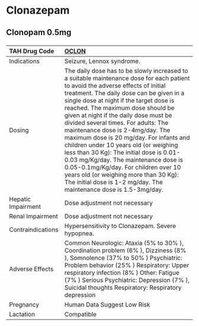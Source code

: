 # Clonazepam

## Clonopam 0.5mg

##### 

| TAH Drug Code      | [OCLON](https://www.tahsda.org.tw/drugs/hissearch.php?drug_code=OCLON)                                                                                                                                                                                                                                                                                                                                                                                                                                                                                                                                                                                                                                        |
|:-------------------|:--------------------------------------------------------------------------------------------------------------------------------------------------------------------------------------------------------------------------------------------------------------------------------------------------------------------------------------------------------------------------------------------------------------------------------------------------------------------------------------------------------------------------------------------------------------------------------------------------------------------------------------------------------------------------------------------------------------|
| Indications        | Seizure, Lennox syndrome.                                                                                                                                                                                                                                                                                                                                                                                                                                                                                                                                                                                                                                                                                     |
| Dosing             | The daily dose has to be slowly increased to a suitable maintenance dose for each patient to avoid the adverse effects of initial treatment. The daily dose can be given in a single dose at night if the target dose is reached. The maximum dose should be given at night if the daily dose must be divided several times. For adults: The maintenance dose is 2-4mg/day. The maximum dose is 20 mg/day. For infants and children under 10 years old (or weighing less than 30 Kg): The initial dose is 0.01- 0.03 mg/Kg/day. The maintenance dose is 0.05-0.1mg/Kg/day. For children over 10 years old (or weighing more than 30 Kg): The initial dose is 1-2 mg/day. The maintenance dose is 1.5-3mg/day. |
| Hepatic Impairment | Dose adjustment not necessary                                                                                                                                                                                                                                                                                                                                                                                                                                                                                                                                                                                                                                                                                 |
| Renal Impairment   | Dose adjustment not necessary                                                                                                                                                                                                                                                                                                                                                                                                                                                                                                                                                                                                                                                                                 |
| Contraindications  | Hypersensitivity to Clonazepam. Severe hypopnea.                                                                                                                                                                                                                                                                                                                                                                                                                                                                                                                                                                                                                                                              |
| Adverse Effects    | Common Neurologic: Ataxia (5% to 30% ), Coordination problem (6% ), Dizziness (8% ), Somnolence (37% to 50% ) Psychiatric: Problem behavior (25% ) Respiratory: Upper respiratory infection (8% ) Other: Fatigue (7% ) Serious Psychiatric: Depression (7% ), Suicidal thoughts Respiratory: Respiratory depression                                                                                                                                                                                                                                                                                                                                                                                           |
| Pregnancy          | Human Data Suggest Low Risk                                                                                                                                                                                                                                                                                                                                                                                                                                                                                                                                                                                                                                                                                   |
| Lactation          | Compatible                                                                                                                                                                                                                                                                                                                                                                                                                                                                                                                                                                                                                                                                                                    |

